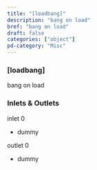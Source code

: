 ```yaml
---
title: "[loadbang]"
description: "bang on load"
bref: "bang on load"
draft: false
categories: ["object"]
pd-category: "Misc"
---
```


### [loadbang]

bang on load

### Inlets & Outlets

inlet 0

 - dummy

outlet 0

 - dummy
 
